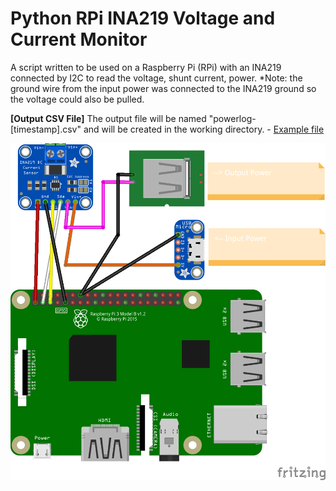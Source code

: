 # Python RPi INA219 Voltage and Current Monitor
A script written to be used on a Raspberry Pi (RPi) with an INA219 connected by I2C to read the voltage, shunt current, power. *Note: the ground wire from the input power was connected to the INA219 ground so the voltage could also be pulled. 

**[Output CSV File]** The output file will be named "powerlog-[timestamp].csv" and will be created in the working directory. - [Example file](Example-output-file.csv) 

![ina219_RPi_bb.png](ina219_RPi_bb.png)

